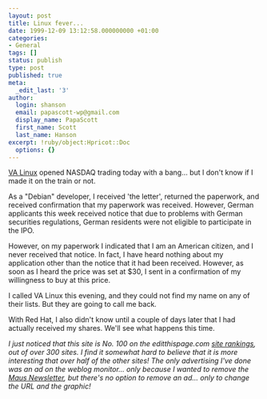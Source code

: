 ```yaml
---
layout: post
title: Linux fever...
date: 1999-12-09 13:12:58.000000000 +01:00
categories:
- General
tags: []
status: publish
type: post
published: true
meta:
  _edit_last: '3'
author:
  login: shanson
  email: papascott-wp@gmail.com
  display_name: PapaScott
  first_name: Scott
  last_name: Hanson
excerpt: !ruby/object:Hpricot::Doc
  options: {}
---
```

<p><a href="http://www.valinux.com">VA Linux</a> opened NASDAQ trading today with a bang... but I don't know if I made it on the train or not.</p>
<p>As a "Debian" developer, I received 'the letter', returned the paperwork, and received confirmation that my paperwork was received. However, German applicants this week received notice that due to problems with German securities regulations, German residents were not eligible to participate in the IPO.</p>
<p>However, on my paperwork I indicated that I am an American citizen, and I never received that notice. In fact, I have heard nothing about my application other than the notice that it had been received. However, as soon as I heard the price was set at $30, I sent in a confirmation of my willingness to buy at this price.</p>
<p>I called VA Linux this evening, and they could not find my name on any of their lists. But they are going to call me back.</p>
<p>With Red Hat, I also didn't know until a couple of days later that I had actually received my shares. We'll see what happens this time.</p>
<p><i>I just noticed that this site is No. 100 on the editthispage.com <a href="http://www.editthispage.com/SiteRankings">site rankings</a>, out of over 300 sites. I find it somewhat hard to believe that it is more interesting that over half of the other sites! The only advertising I've done was an ad on the weblog monitor... only because I wanted to remove the <a href="http://www.mausnews.de">Maus Newsletter</a>, but there's no option to remove an ad... only to change the URL and the graphic!</i></p>
